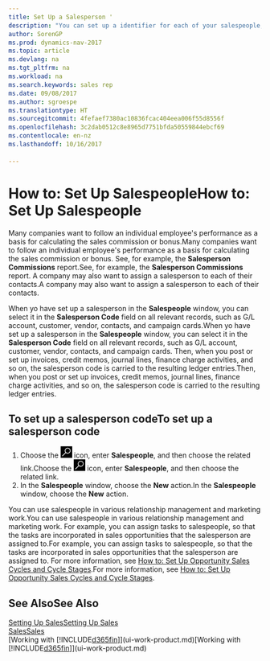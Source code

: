 ```yaml
---
title: Set Up a Salesperson '
description: "You can set up a identifier for each of your salespeople, so you can track an individual’s performance or assign a salesperson to a contact."
author: SorenGP
ms.prod: dynamics-nav-2017
ms.topic: article
ms.devlang: na
ms.tgt_pltfrm: na
ms.workload: na
ms.search.keywords: sales rep
ms.date: 09/08/2017
ms.author: sgroespe
ms.translationtype: HT
ms.sourcegitcommit: 4fefaef7380ac10836fcac404eea006f55d8556f
ms.openlocfilehash: 3c2dab0512c8e8965d7751bfda50559844ebcf69
ms.contentlocale: en-nz
ms.lasthandoff: 10/16/2017

---
```

# <a name="how-to-set-up-salespeople"></a><span data-ttu-id="6a7b4-103">How to: Set Up Salespeople</span><span class="sxs-lookup"><span data-stu-id="6a7b4-103">How to: Set Up Salespeople</span></span>
<span data-ttu-id="6a7b4-104">Many companies want to follow an individual employee's performance as a basis for calculating the sales commission or bonus.</span><span class="sxs-lookup"><span data-stu-id="6a7b4-104">Many companies want to follow an individual employee's performance as a basis for calculating the sales commission or bonus.</span></span> <span data-ttu-id="6a7b4-105">See, for example, the **Salesperson Commissions** report.</span><span class="sxs-lookup"><span data-stu-id="6a7b4-105">See, for example, the **Salesperson Commissions** report.</span></span> <span data-ttu-id="6a7b4-106">A company may also want to assign a salesperson to each of their contacts.</span><span class="sxs-lookup"><span data-stu-id="6a7b4-106">A company may also want to assign a salesperson to each of their contacts.</span></span>

<span data-ttu-id="6a7b4-107">When yo have set up a salesperson in the **Salespeople** window, you can select it in the **Salesperson Code** field on all relevant records, such as G/L account, customer, vendor, contacts, and campaign cards.</span><span class="sxs-lookup"><span data-stu-id="6a7b4-107">When yo have set up a salesperson in the **Salespeople** window, you can select it in the **Salesperson Code** field on all relevant records, such as G/L account, customer, vendor, contacts, and campaign cards.</span></span> <span data-ttu-id="6a7b4-108">Then, when you post or set up invoices, credit memos, journal lines, finance charge activities, and so on, the salesperson code is carried to the resulting ledger entries.</span><span class="sxs-lookup"><span data-stu-id="6a7b4-108">Then, when you post or set up invoices, credit memos, journal lines, finance charge activities, and so on, the salesperson code is carried to the resulting ledger entries.</span></span>

## <a name="to-set-up-a-salesperson-code"></a><span data-ttu-id="6a7b4-109">To set up a salesperson code</span><span class="sxs-lookup"><span data-stu-id="6a7b4-109">To set up a salesperson code</span></span>
1. <span data-ttu-id="6a7b4-110">Choose the ![Search for Page or Report](media/ui-search/search_small.png "Search for Page or Report icon") icon, enter **Salespeople**, and then choose the related link.</span><span class="sxs-lookup"><span data-stu-id="6a7b4-110">Choose the ![Search for Page or Report](media/ui-search/search_small.png "Search for Page or Report icon") icon, enter **Salespeople**, and then choose the related link.</span></span>
2. <span data-ttu-id="6a7b4-111">In the **Salespeople** window, choose the **New** action.</span><span class="sxs-lookup"><span data-stu-id="6a7b4-111">In the **Salespeople** window, choose the **New** action.</span></span>

<span data-ttu-id="6a7b4-112">You can use salespeople in various relationship management and marketing work.</span><span class="sxs-lookup"><span data-stu-id="6a7b4-112">You can use salespeople in various relationship management and marketing work.</span></span> <span data-ttu-id="6a7b4-113">For example, you can assign tasks to salespeople, so that the tasks are incorporated in sales opportunities that the salesperson are assigned to.</span><span class="sxs-lookup"><span data-stu-id="6a7b4-113">For example, you can assign tasks to salespeople, so that the tasks are incorporated in sales opportunities that the salesperson are assigned to.</span></span> <span data-ttu-id="6a7b4-114">For more information, see [How to: Set Up Opportunity Sales Cycles and Cycle Stages](marketing-how-setup-opportunity-sales-cycles-stages.md).</span><span class="sxs-lookup"><span data-stu-id="6a7b4-114">For more information, see [How to: Set Up Opportunity Sales Cycles and Cycle Stages](marketing-how-setup-opportunity-sales-cycles-stages.md).</span></span>

## <a name="see-also"></a><span data-ttu-id="6a7b4-115">See Also</span><span class="sxs-lookup"><span data-stu-id="6a7b4-115">See Also</span></span>
[<span data-ttu-id="6a7b4-116">Setting Up Sales</span><span class="sxs-lookup"><span data-stu-id="6a7b4-116">Setting Up Sales</span></span>](sales-setup-sales.md)  
[<span data-ttu-id="6a7b4-117">Sales</span><span class="sxs-lookup"><span data-stu-id="6a7b4-117">Sales</span></span>](sales-manage-sales.md)  
<span data-ttu-id="6a7b4-118">[Working with [!INCLUDE[d365fin](includes/d365fin_md.md)]](ui-work-product.md)</span><span class="sxs-lookup"><span data-stu-id="6a7b4-118">[Working with [!INCLUDE[d365fin](includes/d365fin_md.md)]](ui-work-product.md)</span></span>  


